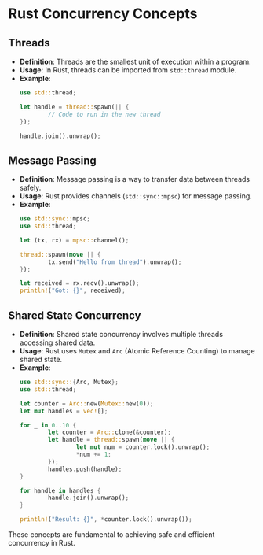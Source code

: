 # Rust Concurrency Concepts

## Threads
- **Definition**: Threads are the smallest unit of execution within a program.
- **Usage**: In Rust, threads can be imported from `std::thread` module.
- **Example**:
    ```rust
    use std::thread;

    let handle = thread::spawn(|| {
            // Code to run in the new thread
    });

    handle.join().unwrap();
    ```

## Message Passing
- **Definition**: Message passing is a way to transfer data between threads safely.
- **Usage**: Rust provides channels (`std::sync::mpsc`) for message passing.
- **Example**:
    ```rust
    use std::sync::mpsc;
    use std::thread;

    let (tx, rx) = mpsc::channel();

    thread::spawn(move || {
            tx.send("Hello from thread").unwrap();
    });

    let received = rx.recv().unwrap();
    println!("Got: {}", received);
    ```

## Shared State Concurrency
- **Definition**: Shared state concurrency involves multiple threads accessing shared data.
- **Usage**: Rust uses `Mutex` and `Arc` (Atomic Reference Counting) to manage shared state.
- **Example**:
    ```rust
    use std::sync::{Arc, Mutex};
    use std::thread;

    let counter = Arc::new(Mutex::new(0));
    let mut handles = vec![];

    for _ in 0..10 {
            let counter = Arc::clone(&counter);
            let handle = thread::spawn(move || {
                    let mut num = counter.lock().unwrap();
                    *num += 1;
            });
            handles.push(handle);
    }

    for handle in handles {
            handle.join().unwrap();
    }

    println!("Result: {}", *counter.lock().unwrap());
    ```

These concepts are fundamental to achieving safe and efficient concurrency in Rust.